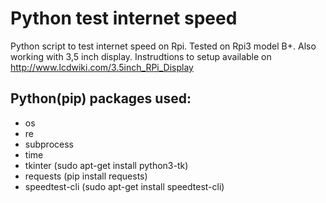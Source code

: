 # Python test internet speed
Python script to test internet speed on Rpi. 
Tested on Rpi3 model B+.
Also working with 3,5 inch display. Instrudtions to setup available on http://www.lcdwiki.com/3.5inch_RPi_Display


## Python(pip) packages used:
  - os
  - re
  - subprocess
  - time
  - tkinter (sudo apt-get install python3-tk)
  - requests (pip install requests)
  - speedtest-cli (sudo apt-get install speedtest-cli)
